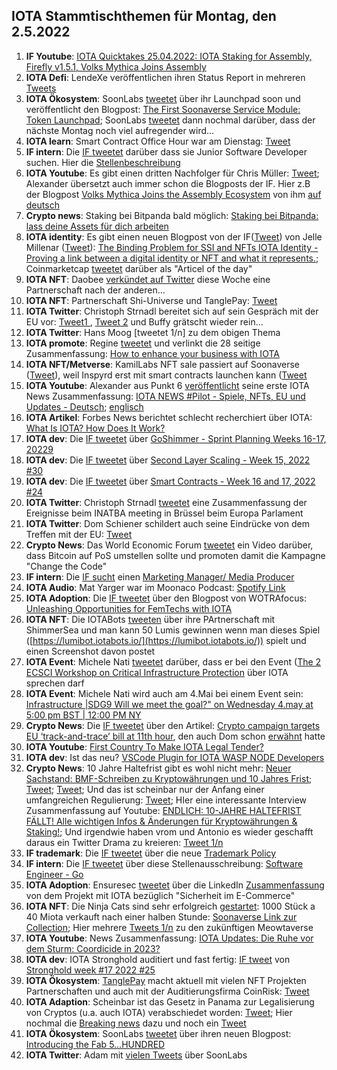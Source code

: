 ## IOTA Stammtischthemen für Montag, den 2.5.2022

1. **IF Youtube**: [IOTA Quicktakes 25.04.2022: IOTA Staking for Assembly, Firefly v1.5.1, Volks Mythica Joins Assembly](https://www.youtube.com/watch?v=vS6ZceXT4C8)
2. **IOTA Defi**: LendeXe veröffentlichen ihren Status Report in mehreren [Tweets](https://twitter.com/LendeXeFinance/status/1518643986369597441?s=20&t=WRKtjvzgKnhpzjWNIcxPRQ)
3. **IOTA Ökosystem**: SoonLabs [tweetet](https://twitter.com/soon_labs/status/1518819730210967552?s=20&t=WRKtjvzgKnhpzjWNIcxPRQ) über ihr Launchpad soon und veröffentlicht den Blogpost: [The First Soonaverse Service Module: Token Launchpad](https://soonlabs.medium.com/token-launchpad-b9310f8bfbc9); SoonLabs [tweetet](https://twitter.com/soon_labs/status/1519196398209552384?s=20&t=shy_DuBXsKA8dLaNgQYMcg) dann nochmal darüber, dass der nächste Montag noch viel aufregender wird...
4. **IOTA learn**: Smart Contract Office Hour war am Dienstag: [Tweet](https://twitter.com/assembly_net/status/1518575809048596480?s=20&t=WRKtjvzgKnhpzjWNIcxPRQ)
5. **IF intern**: Die [IF tweetet](https://twitter.com/iota/status/1518862577048117248?s=20&t=WRKtjvzgKnhpzjWNIcxPRQ) darüber dass sie Junior Software Developer suchen. Hier die [Stellenbeschreibung](https://iota.bamboohr.com/jobs/view.php?id=187&source=other) 
6. **IOTA Youtube**: Es gibt einen dritten Nachfolger für Chris Müller: [Tweet](https://twitter.com/shortaktien/status/1518843291067990017?s=20&t=WRKtjvzgKnhpzjWNIcxPRQ); Alexander übersetzt auch immer schon die Blogposts der IF. Hier z.B der Blogpost [Volks Mythica Joins the Assembly Ecosystem](https://blog.assembly.sc/volks-mythica-joins-the-assembly-ecosystem/) von ihm [auf deutsch](https://iota-kurs.de/volks-mythica-tritt-dem-assembly-oekosystem-bei/) 
7. **Crypto news**: Staking bei Bitpanda bald möglich: [Staking bei Bitpanda: lass deine Assets für dich arbeiten](https://blog.bitpanda.com/de/staking-bei-bitpanda-lass-deine-assets-fur-dich-arbeiten)
8. **IOTA identity**: Es gibt einen neuen Blogpost von der IF([Tweet](https://twitter.com/iota/status/1518938039199879175?s=20&t=Y26eZwu9EYgVtdNbmTri8w)) von Jelle Millenar ([Tweet](https://twitter.com/JelleFm/status/1518944063172579328?s=20&t=shy_DuBXsKA8dLaNgQYMcg)): [The Binding Problem for SSI and NFTs IOTA Identity - Proving a link between a digital identity or NFT and what it represents.](https://blog.iota.org/the-binding-problem-for-ssi-and-nfts/); Coinmarketcap [tweetet](https://twitter.com/CoinMarketCap/status/1519204734804303877?s=20&t=shy_DuBXsKA8dLaNgQYMcg) darüber als "Articel of the day"
9. **IOTA NFT**: Daobee [verkündet auf Twitter](https://twitter.com/Daobeegame) diese Woche eine Partnerschaft nach der anderen...
10. **IOTA NFT**: Partnerschaft Shi-Universe und TanglePay: [Tweet](https://twitter.com/Shiuniverse/status/1519270966978875392?s=20&t=w3WbF1iG-CcJySp8zlJ_AQ)
11. **IOTA Twitter**: Christoph Strnadl bereitet sich auf sein Gespräch mit der EU vor: [Tweet1 ](https://twitter.com/archimate/status/1519252069219287040?s=20&t=Y26eZwu9EYgVtdNbmTri8w), [Tweet 2](https://twitter.com/archimate/status/1519254531166638088?s=20&t=shy_DuBXsKA8dLaNgQYMcg) und Buffy grätscht wieder rein...
12. **IOTA Twitter**: Hans Moog [tweetet 1/n] zu dem obigen Thema
13. **IOTA promote**: Regine [tweetet](https://twitter.com/Energine/status/1519301547229855746?s=20) und verlinkt die 28 seitige Zusammenfassung: [How to enhance your business with IOTA](https://files.iota.org/comms/IOTA_for_Business.pdf)
14. **IOTA NFT/Metverse**: KamilLabs NFT sale passiert auf Soonaverse ([Tweet](https://twitter.com/kamilabsstudio/status/1518522332431753216?s=20&t=j6fLxrXspf8zvQfrgJIZaA)), weil Inspyrd erst mit smart contracts launchen kann ([Tweet](https://twitter.com/kamilabsstudio/status/1518858948056686592?s=20&t=j6fLxrXspf8zvQfrgJIZaA)
15. **IOTA Youtube**: Alexander aus Punkt 6 [veröffentlicht](https://twitter.com/shortaktien/status/1519355597484871680?s=20&t=j6fLxrXspf8zvQfrgJIZaA) seine erste IOTA News Zusammenfassung: [IOTA NEWS #Pilot - Spiele, NFTs, EU und Updates - Deutsch](https://www.youtube.com/watch?v=MNsMU5uCpEA); [englisch](https://www.youtube.com/watch?v=IEbg27U013o)
16. **IOTA Artikel**: Forbes News berichtet schlecht recherchiert über IOTA: [What Is IOTA? How Does It Work?](https://www.forbes.com/advisor/investing/cryptocurrency/what-is-iota/)
17. **IOTA dev**: Die [IF tweetet](https://twitter.com/iota/status/1519209796951584770?s=20&t=2KrLu343SiJ6eGYoQ9s0sg) über [GoShimmer - Sprint Planning Weeks 16-17, 20229](https://github.com/iotaledger/research-updates/discussions/31)
18. **IOTA dev**: Die [IF tweetet](https://twitter.com/iota/status/1519255151944548354?s=20&t=j3foXmxKwAdtukdT6oXBYw) über [Second Layer Scaling - Week 15, 2022 #30](https://github.com/iotaledger/research-updates/discussions/30)
19. **IOTA dev**: Die [IF tweetet](https://twitter.com/iota/status/1519345859296649217?s=20&t=-8RKG9QqMxjW-ARi4iqchA) über [Smart Contracts - Week 16 and 17, 2022 #24](https://github.com/iotaledger/engineering-updates/discussions/24)
20. **IOTA Twitter**: Christoph Strnadl [tweetet](https://twitter.com/archimate/status/1519444910369353728?s=20&t=j6fLxrXspf8zvQfrgJIZaA) eine Zusammenfassung der Ereignisse beim INATBA meeting in Brüssel beim Europa Parlament
21. **IOTA Twitter**: Dom Schiener schildert auch seine Eindrücke von dem Treffen mit der EU: [Tweet](https://twitter.com/DomSchiener/status/1519586889107484673?s=20&t=yovXGYXw6O16II0ObNrx-Q)
22. **Crypto News**: Das World Economic Forum [tweetet](https://twitter.com/wef/status/1519119185422524416?s=20&t=j6fLxrXspf8zvQfrgJIZaA) ein Video darüber, dass Bitcoin auf PoS umstellen sollte und promoten damit die Kampagne "Change the Code"
23. **IF intern**: Die [IF sucht](https://twitter.com/iota/status/1519587480365846528?s=20&t=yovXGYXw6O16II0ObNrx-Q) einen [Marketing Manager/ Media Producer](https://iota.bamboohr.com/jobs/view.php?id=202&source=aWQ9NA%3D%3D)
24. **IOTA Audio**: Mat Yarger war im Moonaco Podcast: [Spotify Link](https://open.spotify.com/episode/5ege2EU5hXHjqdznymyqlN?si=OkAi0cqkT0q5TVZV09hGqw&nd=1)
25. **IOTA Adoption**: Die [IF tweetet](https://twitter.com/iota/status/1519662927493668867?s=20&t=6EE3tkgXbv-pvOKzFtfz9g) über den Blogpost von WOTRAfocus: [Unleashing Opportunities for FemTechs with IOTA](https://developmentnavigator.com/unleashing-opportunities-for-femtechs-with-iota/)
26. **IOTA NFT**: Die IOTABots [tweeten](https://twitter.com/iotabots/status/1519622025727426561?s=20&t=6EE3tkgXbv-pvOKzFtfz9g) über ihre PArtnerschaft mit ShimmerSea und man kann 50 Lumis gewinnen wenn man dieses Spiel ([https://lumibot.iotabots.io/](https://lumibot.iotabots.io/)) spielt und einen Screenshot davon postet
27. **IOTA Event**: Michele Nati [tweetet](https://twitter.com/michelenati/status/1519629972918489089?s=20&t=6EE3tkgXbv-pvOKzFtfz9g) darüber, dass er bei den Event ([The 2     ECSCI Workshop on Critical Infrastructure Protection](https://www.finsec-project.eu/second-ecsci-virtual-workshop) über IOTA sprechen darf
28. **IOTA Event**: Michele Nati wird auch am 4.Mai bei einem Event sein: [Infrastructure |SDG9 Will we meet the goal?"  on Wednesday 4.may at 5:00 pm BST | 12:00 PM NY](https://www.linkedin.com/feed/update/urn:li:share:6925428606684790784)
29. **Crypto News**: Die [IF tweetet](https://twitter.com/iota/status/1519647708126011393?s=20&t=6EE3tkgXbv-pvOKzFtfz9g) über den Artikel: [Crypto campaign targets EU ‘track-and-trace’ bill at 11th hour](https://www.politico.eu/article/crypto-campaign-target-eu-meps-transfer-funds-regulation/), den auch Dom schon [erwähnt](https://twitter.com/DomSchiener/status/1519586891972153344?s=20&t=6EE3tkgXbv-pvOKzFtfz9g) hatte
30. **IOTA Youtube**: [First Country To Make IOTA Legal Tender?](https://www.youtube.com/watch?v=VgYGHNzw7nM)
31. **IOTA dev**: Ist das neu? [VSCode Plugin for IOTA WASP NODE Developers](https://marketplace.visualstudio.com/items?itemName=CadenceDataSoft.iota-wasp-extension)
32. **Crypto News**: 10 Jahre Haltefrist gibt es wohl nicht mehr: [Neuer Sachstand: BMF-Schreiben zu Kryptowährungen und 10 Jahres Frist](https://www.anwalt.de/rechtstipps/neuer-sachstand-bmf-schreiben-zu-kryptowaehrungen-und-10-jahres-frist-finanzamt-bitcoin-nft-token-200209.html); [Tweet](https://twitter.com/FlorianWimmerAT/status/1519764826389716996?s=20&t=8h0cO2DcuyJn7O5VLuRL4Q); [Tweet](https://twitter.com/f_schaeffler/status/1519920297813716993?s=20&t=8h0cO2DcuyJn7O5VLuRL4Q); Und das ist scheinbar nur der Anfang einer umfangreichen Regulierung: [Tweet](https://twitter.com/f_schaeffler/status/1520109078101598210?s=20&t=4DsQy91OKiDtWutPYEcNTw); HIer eine interessante Interview Zusammenfassung auf Youtube: [ENDLICH: 10-JAHRE HALTEFRIST FÄLLT! Alle wichtigen Infos & Änderungen für Kryptowährungen & Staking!](https://www.youtube.com/watch?v=jKX4xYAqE7o); Und irgendwie haben vrom und Antonio es wieder geschafft daraus ein Twitter Drama zu kreieren: [Tweet 1/n](https://twitter.com/antonionardella/status/1519900608265953281?s=20&t=6U-cW9YBoYQ5021PvM1eKA)
33. **IF trademark**: Die [IF tweetet](https://twitter.com/iota/status/1519617563180871681?s=20&t=NY1ZBmHfTMz8-_W4TK28Rw) über die neue [Trademark Policy](https://www.iota.org/trademark)
34. **IF intern**: Die [IF tweetet](https://twitter.com/iota/status/1519949808491974656?s=20&t=KgXiCUr41fZlhVOXxYlETw) über diese Stellenausschreibung: [Software Engineer - Go](https://iota.bamboohr.com/jobs/view.php?id=205&source=aWQ9NA==)
35. **IOTA Adoption**: Ensuresec [tweetet](https://twitter.com/ensuresec_eu/status/1520005931077091328?s=20&t=qYwlPRyejxE63cymU8XAEQ) über die LinkedIn [Zusammenfassung](https://www.linkedin.com/posts/ensuresec_ecommerce-response-mitigation-activity-6925769222522339328-6VuY?utm_source=linkedin_share&utm_medium=member_desktop_web) von dem Projekt mit IOTA bezüglich "Sicherheit im E-Commerce"
36. **IOTA NFT**: Die Ninja Cats sind sehr erfolgreich [gestartet](https://twitter.com/MeowtaNFT/status/1520040460349329414?s=20&t=YgbruYFiwGHUdsQ__2MveA): 1000 Stück a 40 Miota verkauft nach einer halben Stunde: [Soonaverse Link zur Collection](https://soonaverse.com/collection/0x8bbade33b845c232908ff59ce3fc5d31fb7599db); Hier mehrere [Tweets 1/n](https://twitter.com/MeowtaNFT/status/1520288635844800514?s=20&t=4DsQy91OKiDtWutPYEcNTw) zu den zukünftigen Meowtaverse
37. **IOTA Youtube**: News Zusammenfassung: [IOTA Updates: Die Ruhe vor dem Sturm: Coordicide in 2023?](https://www.youtube.com/watch?v=Zlg_nNUQPmQ)
38. **IOTA dev**: IOTA Stronghold auditiert und fast fertig: [IF tweet](https://twitter.com/iota/status/1520055389076832257?s=20&t=QH2aCEAjgAFYwr5WZnOq8w) von [Stronghold week #17 2022 #25](https://github.com/iotaledger/engineering-updates/discussions/25)
39. **IOTA Ökosystem**: [TanglePay](https://twitter.com/tanglepaycom) macht aktuell mit vielen NFT Projekten Partnerschaften und auch mit der Auditierungsfirma CoinRisk: [Tweet](https://twitter.com/CoinRisk/status/1520025059259207682?s=20&t=4DsQy91OKiDtWutPYEcNTw)
40. **IOTA Adaption**: Scheinbar ist das Gesetz in Panama zur Legalisierung von Cryptos (u.a. auch IOTA) verabschiedet worden: [Tweet](https://twitter.com/reht100/status/1520057459141918722?s=20&t=4DsQy91OKiDtWutPYEcNTw); Hier nochmal die [Breaking news](https://twitter.com/MoisesGale/status/1519718511723139073?s=20&t=4DsQy91OKiDtWutPYEcNTw) dazu und noch ein [Tweet](https://twitter.com/OfficialTxa/status/1520035264491659264?s=20&t=4DsQy91OKiDtWutPYEcNTw)
41. **IOTA Ökosystem**: SoonLabs [tweetet](https://twitter.com/soon_labs/status/1520266924629782528?s=20&t=4DsQy91OKiDtWutPYEcNTw) über ihren neuen Blogpost: [Introducing the Fab 5…HUNDRED](https://soonlabs.medium.com/fab-5-hundred-57e013347497)
42. **IOTA Twitter**: Adam mit [vielen Tweets](https://twitter.com/adam_unchained/status/1520270177056661504?s=20&t=4DsQy91OKiDtWutPYEcNTw) über SoonLabs 

